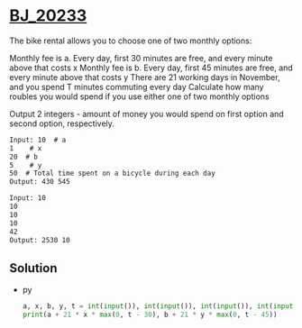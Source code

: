 # [BJ_20233](https://acmicpc.net/problem/20233)

The bike rental allows you to choose one of two monthly options:

Monthly fee is a. Every day, first 30 minutes are free, and every minute above that costs x
Monthly fee is b. Every day, first 45 minutes are free, and every minute above that costs y
There are 21 working days in November, and you spend T minutes commuting every day
Calculate how many roubles you would spend if you use either one of two monthly options

Output 2 integers - amount of money you would spend on first option and second option, respectively.

```txt
Input: 10  # a
1    # x
20  # b
5    # y
50  # Total time spent on a bicycle during each day
Output: 430 545

Input: 10
10
10
10
42
Output: 2530 10
```

## Solution

* py

  ```py
  a, x, b, y, t = int(input()), int(input()), int(input()), int(input()), int(input())
  print(a + 21 * x * max(0, t - 30), b + 21 * y * max(0, t - 45))
  ```
